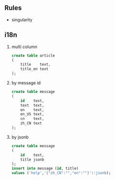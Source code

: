 ## Rules

- singularity

## i18n

1. multi column
    ```sql
    create table article
    (
        title    text,
        title_en text
    );
    ```
2. by message id
   ```sql
   create table message
   (
       id    text,
       text  text,
       en    text,
       en_US text,
       cn    text,
       zh_CN text
   );
   ```
3. by jsonb
   ```sql
   create table message
   (
       id    text,
       title jsonb
   );
   insert into message (id, title) 
   values ('help','{"zh_CN":"","en":""}'::jsonb);
   ```
